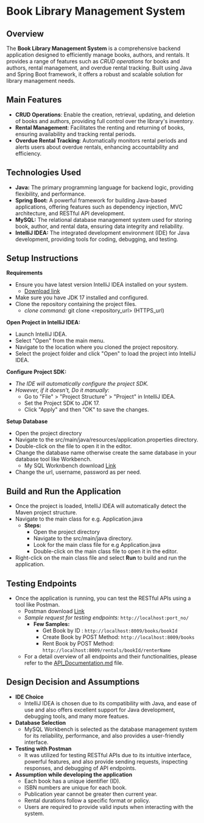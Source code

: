# Book Library Management System

## Overview
The **Book Library Management System** is a comprehensive backend application designed to efficiently manage books, authors, and rentals. It provides a range of features such as *CRUD operations* for books and authors, rental management, and overdue rental tracking. Built using Java and Spring Boot framework, it offers a robust and scalable solution for library management needs.

## Main Features
* **CRUD Operations**: Enable the creation, retrieval, updating, and deletion of books and authors, providing full control over the library's inventory.
* **Rental Management**: Facilitates the renting and returning of books, ensuring availability and tracking rental periods.
* **Overdue Rental Tracking**: Automatically monitors rental periods and alerts users about overdue rentals, enhancing accountability and efficiency.

## Technologies Used
* **Java:** The primary programming language for backend logic, providing flexibility, and performance.
* **Spring Boot:** A powerful framework for building Java-based applications, offering features such as dependency injection, MVC architecture, and RESTful API development.
* **MySQL:** The relational database management system used for storing book, author, and rental data, ensuring data integrity and reliability.
* **IntelliJ IDEA:** The integrated development environment (IDE) for Java development, providing tools for coding, debugging, and testing.

## Setup Instructions
**Requirements**
* Ensure you have latest version IntelliJ IDEA installed on your system.
   * [Download link](https://www.jetbrains.com/idea/download/)
* Make sure you have JDK 17 installed and configured.
* Clone the repository containing the project files.
    * *clone command:* git clone <repository_url> (HTTPS_url)

**Open Project in IntelliJ IDEA:**
* Launch IntelliJ IDEA.
* Select "Open" from the main menu.
* Navigate to the location where you cloned the project repository.
* Select the project folder and click "Open" to load the project into IntelliJ IDEA.

**Configure Project SDK:**
* *The IDE will automatically configure the project SDK.*
* *However, if it doesn't, Do it manually*:
  * Go to "File" > "Project Structure" > "Project" in IntelliJ IDEA.
  * Set the Project SDK to JDK 17.
  * Click "Apply" and then "OK" to save the changes.
    
**Setup Database**
* Open the project directory
* Navigate to the src/main/java/resources/application.properties directory.
* Double-click on the file to open it in the editor.
* Change the database name otherwise create the same database in your database tool like Workbench.
    * My SQL Worknbench download [Link](https://dev.mysql.com/downloads/workbench/)
* Change the url, username, password as per need.

## Build and Run the Application
* Once the project is loaded, IntelliJ IDEA will automatically detect the Maven project structure.
* Navigate to the main class for e.g. Application.java
   * **Steps:**
      * Open the project directory
      * Navigate to the src/main/java directory.
      * Look for the main class file for e.g Application.java
      * Double-click on the main class file to open it in the editor.
* Right-click on the main class file and select **Run** to build and run the application.

## Testing Endpoints
* Once the application is running, you can test the RESTful APIs using a tool like Postman.
  * Postman download [Link](https://www.postman.com/downloads/)
  * *Sample request for testing endpoints:* `http://localhost:port_no/`
    * **Few Samples:**
      * Get Book by ID : `http://localhost:8009/books/bookId`
      * Create Book by POST Method: `http://localhost:8009/books`
      * Rent Book by POST Method: `http://localhost:8009/rentals/bookId/renterName`
  * For a detail overview of all endpoints and their functionalities, please refer to the [API_Documentation.md](https://github.com/sunnysagar/Book-Library-System/blob/master/src/main/resources/API_Documentation.md) file.
## Design Decision and Assumptions
* **IDE Choice**
  * IntelliJ IDEA is chosen due to its compatibility with Java, and ease of use and also offers excellent support for Java development, debugging tools, and many more featues.
* **Database Selection**
  * MySQL Workbench is selected as the database management system for its reliability, performance, and also provides a user-friendly interface.
* **Testing with Postman**
  * It was utilized for testing RESTful APIs due to its intuitive interface, powerful features, and also provide sending requests, inspecting responses, and debugging of API endpoints.
* **Assumption while developing the application**
  * Each book has a unique identifier (ID).
  * ISBN numbers are unique for each book.
  * Publication year cannot be greater then current year.
  * Rental durations follow a specific format or policy.
  * Users are required to provide valid inputs when interacting with the system.
